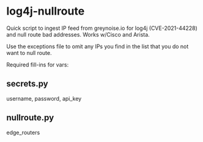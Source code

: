 # log4j-nullroute
Quick script to ingest IP feed from greynoise.io for log4j (CVE-2021-44228) and null route bad addresses. Works w/Cisco and Arista.

Use the exceptions file to omit any IPs you find in the list that you do not want to null route.

Required fill-ins for vars:

secrets.py
------------
username, password, api_key

nullroute.py
-------------
edge_routers
